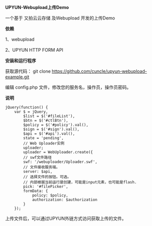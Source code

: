 **UPYUN-Webupload上传Demo**

一个基于 又拍云云存储 及Webupload 开发的上传Demo

**依赖**

1、webupload

2、UPYUN HTTP FORM API

**安装和运行程序**

获取源代码： git clone https://github.com/cuncle/upyun-webupload-example.git

编辑 config.php 文件，修改您的服务名，操作员，操作员密码。

**说明**

```
jQuery(function() {
    var $ = jQuery,
        $list = $('#fileList'),
        $btn = $('#ctlBtn'),
        $policy = $('#policy').val(),
        $sign = $('#sign').val(),
        $api = $('#api').val(),
        state = 'pending',      
        // Web Uploader实例
        uploader;
        uploader = WebUploader.create({
        // swf文件路径
        swf: '/webuploader/Uploader.swf',
        // 文件接收服务端。
        server: $api,
        // 选择文件的按钮。可选。
        // 内部根据当前运行是创建，可能是input元素，也可能是flash.
        pick: '#filePicker',
        formData: {
            policy: $policy,
            authorization: $authorization
        }
    });
```

上传文件后，可以通过UPYUN外链方式访问获取上传的文件。
